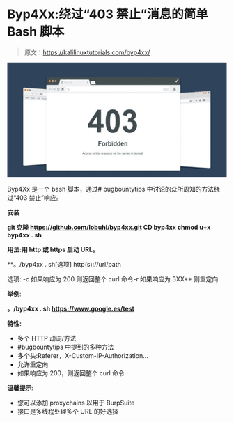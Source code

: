# Byp4Xx:绕过“403 禁止”消息的简单 Bash 脚本

> 原文：<https://kalilinuxtutorials.com/byp4xx/>

[![Byp4Xx : Simple Bash Script To Bypass “403 Forbidden” Messages](img/f6692d3be8b8abe08bd3faa056de8776.png "Byp4Xx : Simple Bash Script To Bypass “403 Forbidden” Messages")](https://1.bp.blogspot.com/-lgXeae96h1o/X_R1OQ-yWII/AAAAAAAAIQ0/NlWw_K1Z2FcGjvXkJCcANeq6OmSC88qLQCLcBGAsYHQ/s728/403.png)

Byp4Xx 是一个 bash 脚本，通过# bugbountytips 中讨论的众所周知的方法绕过“403 禁止”响应。

**安装**

**git 克隆 https://github.com/lobuhi/byp4xx.git
CD byp4xx
chmod u+x byp4xx . sh**

**用法:用 http 或 https 启动 URL。**

**。/byp4xx . sh[选项] http(s)://url/path

选项:
-c 如果响应为 200
则返回整个 curl 命令-r 如果响应为 3XX** 则重定向

**举例**:

**。/byp4xx . sh https://www.google.es/test**

**特性:**

*   多个 HTTP 动词/方法
*   #bugbountytips 中提到的多种方法
*   多个头:Referer，X-Custom-IP-Authorization…
*   允许重定向
*   如果响应为 200，则返回整个 curl 命令

**温馨提示:**

*   您可以添加 proxychains 以用于 BurpSuite
*   接口是多线程处理多个 URL 的好选择